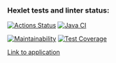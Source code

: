 ### Hexlet tests and linter status:
[![Actions Status](https://github.com/streltsov95/java-project-72/actions/workflows/hexlet-check.yml/badge.svg)](https://github.com/streltsov95/java-project-72/actions)
[![Java CI](https://github.com/streltsov95/java-project-72/actions/workflows/main.yml/badge.svg)](https://github.com/streltsov95/java-project-72/actions/workflows/main.yml)

[![Maintainability](https://api.codeclimate.com/v1/badges/92baeb9d8d78d51ccf2f/maintainability)](https://codeclimate.com/github/streltsov95/java-project-72/maintainability)
[![Test Coverage](https://api.codeclimate.com/v1/badges/92baeb9d8d78d51ccf2f/test_coverage)](https://codeclimate.com/github/streltsov95/java-project-72/test_coverage)

[Link to application](https://java-project-72-m3sl.onrender.com)